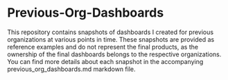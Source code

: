 # Previous-Org-Dashboards
This repository contains snapshots of dashboards I created for previous organizations at various points in time. These snapshots are provided as reference examples and do not represent the final products, as the ownership of the final dashboards belongs to the respective organizations. You can find more details about each snapshot in the accompanying previous_org_dashboards.md markdown file.